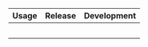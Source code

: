 
</center>
<table class="table">
<thead>
<tr class="header">
<th align="left">
Usage
</th>
<th align="left">
Release
</th>
<th align="left">
Development
</th>
</tr>
</thead>
<tbody>
<tr class="odd">
<td align="left">
<a href="https://travis-ci.com/mdsol/meds-connected-devices.svg?token=jq7bhJEUE6reryQjixaF&branch=develop" alt="Travis"></a>
</td>
<td align="left">
<a href="" alt=""></a>
</td>
<td align="left">
<a href="" alt=""></a>
</td>
</tr>
<tr class="even">
<td align="left">
<a href=""></a>
</td>
<td align="left">
<a href="" alt=""></a>
</td>
<td align="left">
<a href="" alt=""></a>
</td>
</tr>
<tr class="odd">
<td align="left">
<a href=""></a>
</td>
<td align="left">
<a href="" alt=""></a>
</td>
<td align="left">
<a href="" alt=""></a>
</td>
</tr>
<tr class="even">
<td align="left">
<a href="" alt=""></a>
</td>
<td align="left">
<a href="" alt=""></a>
</td>
<td align="left">
<a href=""></a>
</td>
</tr>
<tr class="odd">
<td align="left">
<a href="" alt=""></a>
</td>
<td align="left">
<a href="" alt=""></a>
</td>
<td align="left">
<a href="g" alt=" : ." /></a>
</td>
</tr>
</tbody>
</table>
<br>
